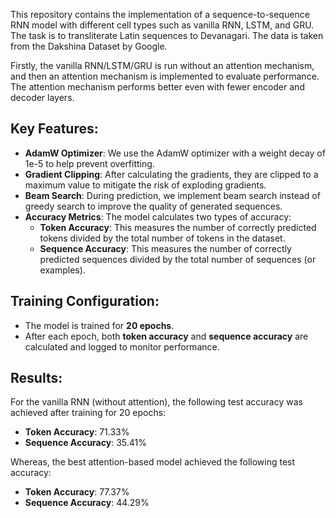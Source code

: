 This repository contains the implementation of a sequence-to-sequence RNN model with different cell types such as vanilla RNN, LSTM, and GRU. The task is to transliterate Latin sequences to Devanagari. The data is taken from the Dakshina Dataset by Google. 

Firstly, the vanilla RNN/LSTM/GRU is run without an attention mechanism, and then an attention mechanism is implemented to evaluate performance. The attention mechanism performs better even with fewer encoder and decoder layers. 

## Key Features:
- **AdamW Optimizer**: We use the AdamW optimizer with a weight decay of 1e-5 to help prevent overfitting.
- **Gradient Clipping**: After calculating the gradients, they are clipped to a maximum value to mitigate the risk of exploding gradients.
- **Beam Search**: During prediction, we implement beam search instead of greedy search to improve the quality of generated sequences.
- **Accuracy Metrics**: The model calculates two types of accuracy:
  - **Token Accuracy**: This measures the number of correctly predicted tokens divided by the total number of tokens in the dataset.
  - **Sequence Accuracy**: This measures the number of correctly predicted sequences divided by the total number of sequences (or examples).

## Training Configuration:
- The model is trained for **20 epochs**.
- After each epoch, both **token accuracy** and **sequence accuracy** are calculated and logged to monitor performance.

## Results:
For the vanilla RNN (without attention), the following test accuracy was achieved after training for 20 epochs:
- **Token Accuracy**: 71.33%
- **Sequence Accuracy**: 35.41%

Whereas, the best attention-based model achieved the following test accuracy:
- **Token Accuracy**: 77.37%
- **Sequence Accuracy**: 44.29%
